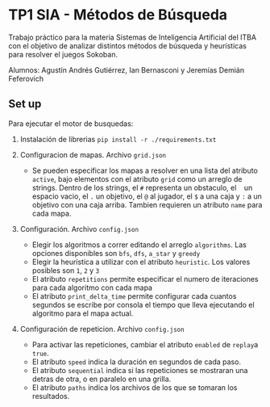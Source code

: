 
# TP1 SIA - Métodos de Búsqueda

Trabajo práctico para la materia Sistemas de Inteligencia Artificial del ITBA con el objetivo de analizar distintos métodos de búsqueda y heurísticas para resolver el juegos Sokoban.

Alumnos: Agustín Andrés Gutiérrez, Ian Bernasconi y Jeremías Demián Feferovich
## Set up
Para ejecutar el motor de busquedas:
1. Instalación de librerias
```pip install -r ./requirements.txt```

2. Configuracion de mapas. Archivo `grid.json`
    - Se pueden especificar los mapas a resolver en una lista del atributo `active`, bajo elementos con el atributo `grid` como un arreglo de strings. Dentro de los strings, el `#` representa un obstaculo, el ` ` un espacio vacio, el `.` un objetivo, el `@` al jugador, el `$` a una caja y `:` a un objetivo con una caja arriba. Tambien requieren un atributo `name` para cada mapa.

3. Configuración. Archivo `config.json`
    - Elegir los algoritmos a correr editando el arreglo `algorithms`. Las opciones disponibles son `bfs`, `dfs`, `a_star` y `greedy`
    - Elegir la heurística a utilizar con el atributo `heuristic`. Los valores posibles son `1`, `2` y `3`
    - El atributo `repetitions` permite especificar el numero de iteraciones para cada algoritmo con cada mapa
    - El atributo `print_delta_time` permite configurar cada cuantos segundos se escribe por consola el tiempo que lleva ejecutando el algoritmo para el mapa actual.

4. Configuración de repeticion. Archivo `config.json`
    - Para activar las repeticiones, cambiar el atributo `enabled` de `replay`a `true`. 
    - El atributo `speed` indica la duración en segundos de cada paso.
    - El atributo `sequential` indica si las repeticiones se mostraran una detras de otra, o en paralelo en una grilla.
    - El atributo `paths` indica los archivos de los que se tomaran los resultados.
